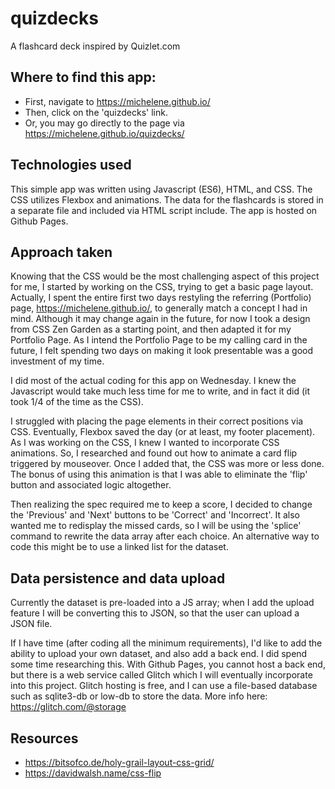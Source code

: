 # quizdecks
A flashcard deck inspired by Quizlet.com

## Where to find this app:
* First, navigate to https://michelene.github.io/
* Then, click on the 'quizdecks' link.
* Or, you may go directly to the page via https://michelene.github.io/quizdecks/


## Technologies used

This simple app was written using Javascript (ES6), HTML, and CSS.
The CSS utilizes Flexbox and animations.
The data for the flashcards is stored in a separate file and included via HTML script include.
The app is hosted on Github Pages.

## Approach taken
Knowing that the CSS would be the most challenging aspect of this project for me, I started by working on the CSS, trying to get a basic page layout. Actually, I spent the entire first two days restyling the referring (Portfolio) page, https://michelene.github.io/, to generally match a concept I had in mind. Although it may change again in the future, for now I took a design from CSS Zen Garden as a starting point, and then adapted it for my Portfolio Page. As I intend the Portfolio Page to be my calling card in the future, I felt spending two days on making it look presentable was a good investment of my time.

I did most of the actual coding for this app on Wednesday. I knew the Javascript would take much less time for me to write, and in fact it did (it took 1/4 of the time as the CSS).

I struggled with placing the page elements in their correct positions via CSS. Eventually, Flexbox saved the day (or at least, my footer placement). As I was working on the CSS, I knew I wanted to incorporate CSS animations. So, I researched and found out how to animate a card flip triggered by mouseover. Once I added that, the CSS was more or less done. The bonus of using this animation is that I was able to eliminate the 'flip' button and associated logic altogether. 

Then realizing the spec required me to keep a score, I decided to change the 'Previous' and 'Next' buttons to be 'Correct' and 'Incorrect'. It also wanted me to redisplay the missed cards, so I will be using the 'splice' command to rewrite the data array after each choice. An alternative way to code this might be to use a linked list for the dataset.

## Data persistence and data upload
Currently the dataset is pre-loaded into a JS array; when I add the upload feature I will be converting this to JSON, so that the user can upload a JSON file.

If I have time (after coding all the minimum requirements), I'd like to add the ability to upload your own dataset, and also add a back end. I did spend some time researching this. With Github Pages, you cannot host a back end, but there is a web service called Glitch which I will eventually incorporate into this project. Glitch hosting is free, and I can use a file-based database such as sqlite3-db or low-db to store the data. More info here:
https://glitch.com/@storage

## Resources
* https://bitsofco.de/holy-grail-layout-css-grid/
* https://davidwalsh.name/css-flip
